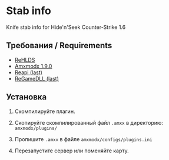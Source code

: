 # Stab info
Knife stab info for Hide'n'Seek Counter-Strike 1.6 

## Требования / Requirements
- [ReHLDS](https://dev-cs.ru/resources/64/)
- [Amxmodx 1.9.0](https://www.amxmodx.org/downloads-new.php)
- [Reapi (last)](https://dev-cs.ru/resources/73/updates)
- [ReGameDLL (last)](https://dev-cs.ru/resources/67/updates)

## Установка
 
1. Скомпилируйте плагин.

2. Скопируйте скомпилированный файл `.amxx` в директорию: `amxmodx/plugins/`

3. Пропишите `.amxx` в файле `amxmodx/configs/plugins.ini`

4. Перезапустите сервер или поменяйте карту.

